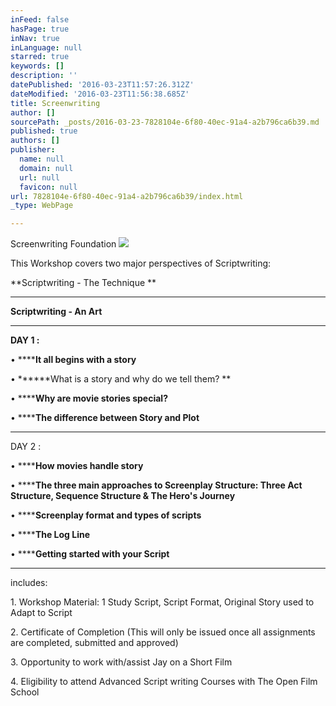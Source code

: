 ```yaml
---
inFeed: false
hasPage: true
inNav: true
inLanguage: null
starred: true
keywords: []
description: ''
datePublished: '2016-03-23T11:57:26.312Z'
dateModified: '2016-03-23T11:56:38.685Z'
title: Screenwriting
author: []
sourcePath: _posts/2016-03-23-7828104e-6f80-40ec-91a4-a2b796ca6b39.md
published: true
authors: []
publisher:
  name: null
  domain: null
  url: null
  favicon: null
url: 7828104e-6f80-40ec-91a4-a2b796ca6b39/index.html
_type: WebPage

---
```

Screenwriting Foundation
![](https://the-grid-user-content.s3-us-west-2.amazonaws.com/70c8ac28-47df-4732-b29b-ee6867b8fe4a.jpg)

This Workshop covers two major perspectives of Scriptwriting: 

**Scriptwriting - The Technique **

****

**Scriptwriting - An Art**

****

**DAY 1 :**

• ******It all begins with a story**

• ******What is a story and why do we tell them?  **

• ******Why are movie stories special?**

• ******The difference between Story and Plot**

****

DAY 2 :

• ******How movies handle story**

• ******The three main approaches to Screenplay Structure:  Three Act Structure, Sequence Structure & The Hero's Journey**

• ******Screenplay format and types of scripts**

• ******The Log Line**

• ******Getting started with your Script**

********

includes: 

1\. Workshop Material: 1 Study Script, Script Format, Original Story used to    Adapt to Script

2\. Certificate of Completion (This will only be issued once all assignments are completed, submitted and approved) 

3\. Opportunity to work with/assist Jay on a Short Film 

4\. Eligibility to attend Advanced Script writing Courses with The Open Film School
